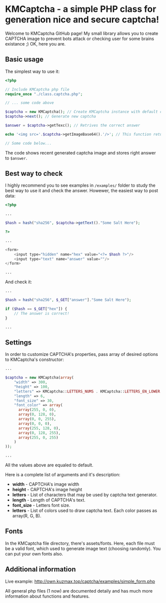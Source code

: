 # KMCaptcha - a simple PHP class for generation nice and secure captcha!

Welcome to KMCaptcha GitHub page! My small library allows you to create CAPTCHA image to prevent bots attack or checking user for some brains existance ;) OK, here you are.

## Basic usage
The simplest way to use it:
```php
<?php

// Include KMCaptcha php file
require_once "./class.captcha.php";

// ... some code above

$captcha = new KMCaptcha(); // Create KMCaptcha instance with default configuration
$captcha->next(); // Generate new captcha

$answer = $captcha->getTexc(); // Retrives the correct answer

echo '<img src='.$captcha->getImageBase64().'/>'; // This function returns base64 image representation

// Some code below...
```
The code shows recent generated captcha image and stores right answer to `$answer`.

## Best way to check

I highly recommend you to see examples in `/examples/` folder to study the best way to use it and check the answer. Howewer, the easiest way to post data:
```php
<?php

...

$hash = hash("sha256", $captcha->getText()."Some Salt Here");

?>

...

<form>
    <input type="hidden" name="hex" value="<?= $hash ?>"/>
    <input type="text" name="answer" value=""/>
</form>

...
```
And check it:
```php
...

$hash = hash("sha256", $_GET["answer"]."Some Salt Here");

if ($hash == $_GET["hex"]) {
    // The answer is correct!
}

...
```

## Settings
In order to customize CAPTCHA's properties, pass array of desired options to KMCaptcha's constructor:
```php
...

$captcha = new KMCaptcha(array(
    "width" => 300,
    "height" => 100,
    "letters" => KMCaptcha::LETTERS_NUMS . KMCaptcha::LETTERS_EN_LOWER . KMCaptcha::LETTERS_EN_UPPER,
    "length" => 6,
    "font_size" => 30,
    "font_color" => array(
      array(255, 0, 0),
      array(0, 128, 0),
      array(0, 0, 255),
      array(0, 0, 0),
      array(255, 128, 0),
      array(0, 128, 255),
      array(255, 0, 255)
    )
));

...
```
All the values above are equaled to default.

Here is a complete list of arguments and it's description:
* **width** - CAPTCHA's image width
* **height** - CAPTCHA's image height
* **letters** - List of characters that may be used by captcha text generator.
* **length** - Length of CAPTCHA's text.
* **font_size** - Letters font size.
* **letters** - List of colors used to draw captcha text. Each color passes as array(R, G, B).

## Fonts
In the KMCaptcha file directory, there's assets/fonts. Here, each file must be a valid font, which used to generate image text (choosing randomly). You can put your own fonts also.

## Additional information
Live example: http://own.kuzmax.top/captcha/examples/simple_form.php

All general php files (1 now) are documented detaily and has much more information about functions and features.
